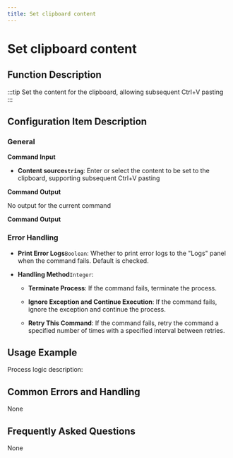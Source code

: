 ```yaml
---
title: Set clipboard content
---
```


# Set clipboard content

## Function Description

:::tip 
Set the content for the clipboard, allowing subsequent Ctrl+V pasting
:::

## Configuration Item Description

### General

**Command Input**

- **Content source`string`**: Enter or select the content to be set to the clipboard, supporting subsequent Ctrl+V pasting


**Command Output**

No output for the current command


**Command Output**

### Error Handling

- **Print Error Logs**`Boolean`: Whether to print error logs to the "Logs" panel when the command fails. Default is checked. 

- **Handling Method**`Integer`:

    - **Terminate Process**: If the command fails, terminate the process.

    - **Ignore Exception and Continue Execution**: If the command fails, ignore the exception and continue the process.

    - **Retry This Command**: If the command fails, retry the command a specified number of times with a specified interval between retries.

## Usage Example

Process logic description:

## Common Errors and Handling

None

## Frequently Asked Questions

None

